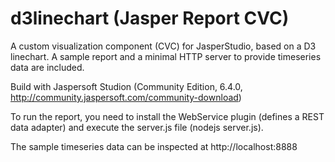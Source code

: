 # d3linechart (Jasper Report CVC)
A custom visualization component (CVC) for JasperStudio, based on a D3 linechart.
A sample report and a minimal HTTP server to provide timeseries data are included.

Build with Jaspersoft Studion (Community Edition, 6.4.0, http://community.jaspersoft.com/community-download)

To run the report, you need to install the WebService plugin (defines a REST data adapter) and
execute the server.js file (nodejs server.js).

The sample timeseries data can be inspected at http://localhost:8888
